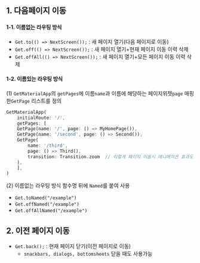 ## 1. 다음페이지 이동
#### 1-1. 이름없는 라우팅 방식
- `Get.to(() => NextScreen());` : 새 페이지 열기(다음 페이지로 이동)
- `Get.off(() => NextScreen());` : 새 페이지 열기+현재 페이지 이동 이력 삭제
- `Get.offAll(() => NextScreen());` : 새 페이지 열기+모든 페이지 이동 이력 삭제

#### 1-2. 이름있는 라우팅 방식
(1) `GetMaterialApp`의 `getPages`에 이름`name`과 이름에 해당하는 페이지위젯`page` 매핑한`GetPage` 리스트를 정의
```dart
GetMaterialApp(
    initialRoute: '/',
    getPages: [
    GetPage(name: '/', page: () => MyHomePage()),
    GetPage(name: '/second', page: () => Second()),
    GetPage(
        name: '/third',
        page: () => Third(),
        transition: Transition.zoom  // 이렇게 페이지 이동시 애니메이션 효과도 정의 가능
    ),
    ],
)
```
(2) 이름없는 라우팅 방식 함수명 뒤에 `Named`를 붙여 사용
- `Get.toNamed("/example")`
- `Get.offNamed("/example")`
- `Get.offAllNamed("/example")`

## 2. 이전 페이지 이동
- `Get.back();` : 현재 페이지 닫기(이전 페이지로 이동)
  - `snackbars, dialogs, bottomsheets` 닫을 때도 사용가능

